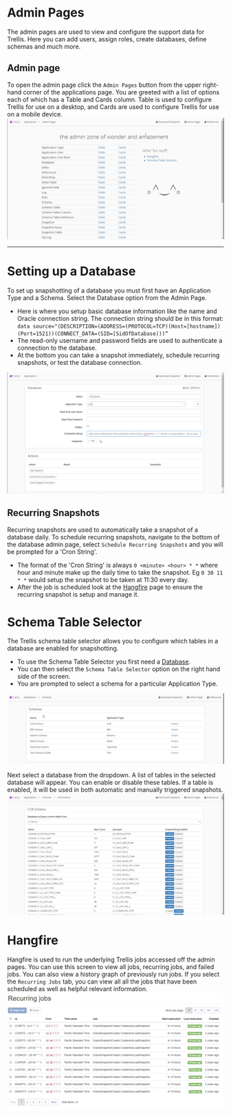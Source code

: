 # Admin Pages

The admin pages are used to view and configure the support data for Trellis. Here you can add users, assign roles, create databases, define schemas and much more.

## Admin page

To open the admin page click the `Admin Pages` button from the upper right-hand corner of the applications page.
You are greeted with a list of options each of which has a Table and Cards column. Table is used to configure Trellis for use on a desktop, and Cards are used to configure Trellis for use on a mobile device.
<img src="Media/Admin-Page-Overview.png">

---

# Setting up a Database

To set up snapshotting of a database you must first have an Application Type and a Schema. Select the Database option from the Admin Page.

* Here is where you setup basic database information like the name and Oracle connection string. The connection string should be in this format: `data source="(DESCRIPTION=(ADDRESS=(PROTOCOL=TCP)(Host=[hostname])(Port=1521))(CONNECT_DATA=(SID=[SidOfDatabase)))“`
* The read-only username and password fields are used to authenticate a connection to the database.
* At the bottom you can take a snapshot immediately, schedule recurring snapshots, or test the database connection.

 <img src="Media/Setup-A-Database.png">

## Recurring Snapshots

Recurring snapshots are used to automatically take a snapshot of a database daily. To schedule recurring snapshots, navigate to the bottom of the database admin page, select `Schedule Recurring Snapshots` and you will be prompted for a 'Cron String'.

* The format of the 'Cron String' is always `0 <minute> <hour> * *` where hour and minute make up the daily time to take the snapshot. Eg `0 30 11 * *` would setup the snapshot to be taken at 11:30 every day.
* After the job is scheduled look at the [Hangfire](#Hangfire) page to ensure the recurring snapshot is setup and manage it.

# Schema Table Selector

The Trellis schema table selector allows you to configure which tables in a database are enabled for snapshotting.

* To use the Schema Table Selector you first need a [Database](#Create-a-Database).
* You can then select the `Schema Table Selector` option on the right hand side of the screen.
* You are prompted to select a schema for a particular Application Type.

 <img src="Media/Schema-Table-Selector-Schema-Select.png">

Next select a database from the dropdown. A list of tables in the selected database will appear. You can enable or disable these tables. If a table is enabled, it will be used in both automatic and manually triggered snapshots.
<img src="Media/Schema-Table-Selector-Enabling.png">

# Hangfire

Hangfire is used to run the underlying Trellis jobs accessed off the admin pages. You can use this screen to view all jobs, recurring jobs, and failed jobs. You can also view a history graph of previously run jobs.
If you select the `Recurring Jobs` tab, you can view all all the jobs that have been scheduled as well as helpful relevant information.
<img src="Media/Hangfire-Recurring-Jobs.png">
